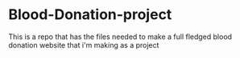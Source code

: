 # Blood-Donation-project
This is a repo that has the files needed to make a full fledged blood donation website that i'm making as a project 
